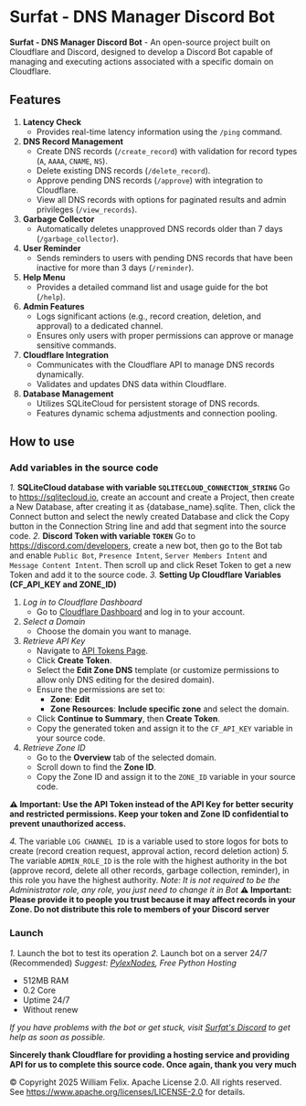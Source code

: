 # Surfat - DNS Manager Discord Bot
**Surfat - DNS Manager Discord Bot** - An open-source project built on Cloudflare and Discord, designed to develop a Discord Bot capable of managing and executing actions associated with a specific domain on Cloudflare.

## Features
1. **Latency Check**  
   - Provides real-time latency information using the `/ping` command.
2. **DNS Record Management**  
   - Create DNS records (`/create_record`) with validation for record types (`A`, `AAAA`, `CNAME`, `NS`).  
   - Delete existing DNS records (`/delete_record`).  
   - Approve pending DNS records (`/approve`) with integration to Cloudflare.  
   - View all DNS records with options for paginated results and admin privileges (`/view_records`).  
3. **Garbage Collector**  
   - Automatically deletes unapproved DNS records older than 7 days (`/garbage_collector`).  
4. **User Reminder**  
   - Sends reminders to users with pending DNS records that have been inactive for more than 3 days (`/reminder`).  
5. **Help Menu**  
   - Provides a detailed command list and usage guide for the bot (`/help`).  
6. **Admin Features**  
   - Logs significant actions (e.g., record creation, deletion, and approval) to a dedicated channel.  
   - Ensures only users with proper permissions can approve or manage sensitive commands.  
7. **Cloudflare Integration**  
   - Communicates with the Cloudflare API to manage DNS records dynamically.  
   - Validates and updates DNS data within Cloudflare.  
8. **Database Management**  
   - Utilizes SQLiteCloud for persistent storage of DNS records.  
   - Features dynamic schema adjustments and connection pooling.
## How to use
### Add variables in the source code
*1.* **SQLiteCloud database with variable ```SQLITECLOUD_CONNECTION_STRING```**
Go to https://sqlitecloud.io, create an account and create a Project, then create a New Database, after creating it as {database_name}.sqlite. Then, click the Connect button and select the newly created Database and click the Copy button in the Connection String line and add that segment into the source code.
*2.* **Discord Token with variable ```TOKEN```**
Go to https://discord.com/developers, create a new bot, then go to the Bot tab and enable `Public Bot`, `Presence Intent`, `Server Members Intent` and `Message Content Intent`. Then scroll up and click Reset Token to get a new Token and add it to the source code.
*3.* **Setting Up Cloudflare Variables (CF_API_KEY and ZONE_ID)**
1. *Log in to Cloudflare Dashboard*
   - Go to [Cloudflare Dashboard](https://dash.cloudflare.com/) and log in to your account.
2. *Select a Domain*
   - Choose the domain you want to manage.
3. *Retrieve API Key*
   - Navigate to [API Tokens Page](https://dash.cloudflare.com/profile/api-tokens).  
   - Click **Create Token**.  
   - Select the **Edit Zone DNS** template (or customize permissions to allow only DNS editing for the desired domain).  
   - Ensure the permissions are set to:  
     - **Zone**: **Edit**  
     - **Zone Resources**: **Include specific zone** and select the domain.  
   - Click **Continue to Summary**, then **Create Token**.  
   - Copy the generated token and assign it to the `CF_API_KEY` variable in your source code.
4. *Retrieve Zone ID*
   - Go to the **Overview** tab of the selected domain.  
   - Scroll down to find the **Zone ID**.  
   - Copy the Zone ID and assign it to the `ZONE_ID` variable in your source code.
  
**⚠️ Important: Use the API Token instead of the API Key for better security and restricted permissions. Keep your token and Zone ID confidential to prevent unauthorized access.**

*4.* The variable ```LOG CHANNEL ID``` is a variable used to store logos for bots to create (record creation request, approval action, record deletion action)
*5.* The variable ```ADMIN_ROLE_ID``` is the role with the highest authority in the bot (approve record, delete all other records, garbage collection, reminder), in this role you have the highest authority.
*Note: It is not required to be the Administrator role, any role, you just need to change it in Bot*
**⚠️ Important: Please provide it to people you trust because it may affect records in your Zone. Do not distribute this role to members of your Discord server**
### Launch
*1.* Launch the bot to test its operation
*2.* Launch bot on a server 24/7 (Recommended)
*Suggest: [PylexNodes](https://pylexnodes.net), Free Python Hosting*
- 512MB RAM
- 0.2 Core
- Uptime 24/7
- Without renew

*If you have problems with the bot or get stuck, visit [Surfat's Discord](https://discord.gg/48yfNKeaAX) to get help as soon as possible.*

**Sincerely thank Cloudflare for providing a hosting service and providing API for us to complete this source code. Once again, thank you very much**

© Copyright 2025 William Felix. Apache License 2.0. All rights reserved.  
See https://www.apache.org/licenses/LICENSE-2.0 for details.
